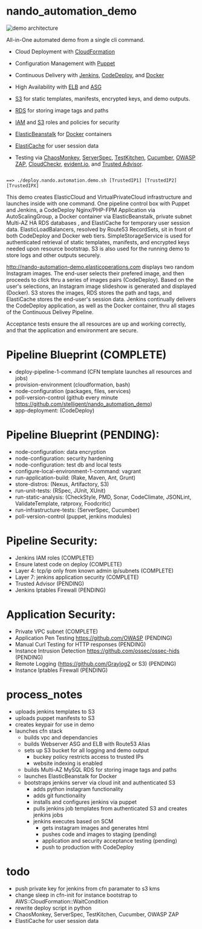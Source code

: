 # nando_automation_demo

![demo architecture](http://nando-automation-demo.s3.amazonaws.com/public/nando-automation-demo-001.png)

All-in-One automated demo from a single cli command.

- Cloud Deployment with [CloudFormation](http://aws.amazon.com/cloudformation/)

- Configuration Management with [Puppet](https://github.com/puppetlabs/puppet)

- Continuous Delivery with [Jenkins](https://jenkins-ci.org/), [CodeDeploy](http://aws.amazon.com/codedeploy/), and [Docker](https://www.docker.com/)

- High Availability with [ELB](http://aws.amazon.com/elasticloadbalancing/) and [ASG](https://aws.amazon.com/autoscaling/)

- [S3](http://aws.amazon.com/s3/) for static templates, manifests, encrypted keys, and demo outputs.

- [RDS](http://aws.amazon.com/rds/) for storing image tags and paths

- [IAM](http://aws.amazon.com/iam/) and [S3](http://aws.amazon.com/s3/) roles and policies for security

- [ElasticBeanstalk](http://aws.amazon.com/elasticbeanstalk/) for [Docker](https://www.docker.com/) containers 

- [ElastiCache](http://aws.amazon.com/elasticache/) for user session data

- Testing via [ChaosMonkey](https://github.com/Netflix/SimianArmy/wiki/Chaos-Monkey), [ServerSpec](http://serverspec.org/), [TestKitchen](https://github.com/test-kitchen/test-kitchen), [Cucumber](https://cukes.info/), [OWASP ZAP](https://code.google.com/p/zaproxy/), [CloudCheckr](http://cloudcheckr.com/), [evident.io](https://evident.io/), and [Trusted Advisor](https://aws.amazon.com/premiumsupport/trustedadvisor/).



```

==> ./deploy.nando.automation.demo.sh [TrustedIP1] [TrustedIP2] [TrustedIPX]

```


This demo creates ElasticCloud and VirtualPrivateCloud infrastructure and launches inside with one command. One pipeline control box with Puppet and Jenkins, a CodeDeploy Nginx/PHP-FPM Application via AutoScalingGroup, a Docker container via ElasticBeanstalk, private subnet Multi-AZ HA RDS databases , and ElastiCache for temporary user session data. ElasticLoadBalancers, resolved by Route53 RecordSets, sit in front of both CodeDeploy and Docker web tiers. SimpleStorageService is used for authenticated retrieval of static templates, manifests, and encrypted keys needed upon resource bootstrap. S3 is also used for the running demo to store logs and other outputs securely. 

http://nando-automation-demo.elasticoperations.com displays two random Instagram images. The end-user selects their prefered image, and then proceeds to click thru a series of images pairs (CodeDeploy). Based on the user's selections, an Instagram image slideshow is generated and displayed (Docker).  S3 stores the images, RDS stores the path and tags, and ElastiCache stores the end-user's session data. Jenkins continually delivers the CodeDeploy application, as well as the Docker container, thru all stages of the Continuous Delivey Pipeline. 

Acceptance tests ensure the all resources are up and working correctly, and that the application and environment are secure.



# Pipeline Blueprint (COMPLETE)

- deploy-pipeline-1-command (CFN template launches all resources and jobs)
- provision-environment (cloudformation, bash)
- node-configuration (packages, files, services)
- poll-version-control (github every minute https://github.com/stelligent/nando_automation_demo)
- app-deployment: (CodeDeploy)



# Pipeline Blueprint (PENDING):

- node-configuration: data encryption
- node-configuration: security hardening
- node-configuration: test db and local tests
- configure-local-environment-1-command: vagrant
- run-application-build: (Rake, Maven, Ant, Grunt)
- store-distros: (Nexus, Artifactory, S3)
- run-unit-tests: (RSpec, JUnit, XUnit)
- run-static-analysis: (CheckStyle, PMD, Sonar, CodeClimate, JSONLint, ValidateTemplate, ratproxy, Foodcritic)
- run-infrastructure-tests: (ServerSpec, Cucumber)
- poll-version-control (puppet, jenkins modules)



# Pipeline Security:

- Jenkins IAM roles (COMPLETE)
- Ensure latest code on deploy (COMPLETE)
- Layer 4: tcp/ip only from known admin ip/subnets (COMPLETE)
- Layer 7: jenkins application security (COMPLETE)
- Trusted Advisor (PENDING)
- Jenkins Iptables Firewall (PENDING)



# Application Security:

- Private VPC subnet (COMPLETE)
- Application Pen Testing https://github.com/OWASP (PENDING)
- Manual Curl Testing for HTTP responses (PENDING)
- Instance Intrusion Detection https://github.com/ossec/ossec-hids (PENDING)
- Remote Logging (https://github.com/Graylog2 or S3) (PENDING)
- Instance Iptables Firewall (PENDING)



# process_notes

- uploads jenkins templates to S3
- uploads puppet manifests to S3
- creates keypair for use in demo
- launches cfn stack
	- builds vpc and dependancies
	- builds Webserver ASG and ELB with Route53 Alias
	- sets up S3 bucket for all logging and demo output
		- buckey policy restricts access to trusted IPs
		- website indexing is enabled
	- builds Multi-AZ MySQL RDS for storing image tags and paths
	- launches ElasticBeanstalk for Docker
	- bootstraps jenkins server via cloud init and authenticated S3
		- adds python instagram functionality
		- adds git functionality
		- installs and configures jenkins via puppet
		- pulls jenkins job templates from authenticated S3 and creates jenkins jobs
		- jenkins executes based on SCM
			- gets instagram images and generates html
			- pushes code and images to staging (pending)
			- application and security acceptance testing (pending)
			- push to production with CodeDeploy




# todo

- push private key for jenkins from cfn paramater to s3 kms
- change sleep in cfn-init for instance bootstrap to AWS::CloudFormation::WaitCondition
- rewrite deploy script in python
- ChaosMonkey, ServerSpec, TestKitchen, Cucumber, OWASP ZAP
- ElastiCache for user session data

